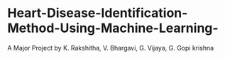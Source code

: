 # Heart-Disease-Identification-Method-Using-Machine-Learning-
A Major Project by K. Rakshitha, V. Bhargavi, G. Vijaya, G. Gopi krishna
